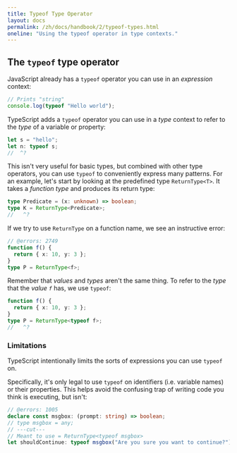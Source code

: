 ```yaml
---
title: Typeof Type Operator
layout: docs
permalink: /zh/docs/handbook/2/typeof-types.html
oneline: "Using the typeof operator in type contexts."
---
```


## The `typeof` type operator

JavaScript already has a `typeof` operator you can use in an _expression_ context:

```ts twoslash
// Prints "string"
console.log(typeof "Hello world");
```

TypeScript adds a `typeof` operator you can use in a _type_ context to refer to the _type_ of a variable or property:

```ts twoslash
let s = "hello";
let n: typeof s;
//  ^?
```

This isn't very useful for basic types, but combined with other type operators, you can use `typeof` to conveniently express many patterns.
For an example, let's start by looking at the predefined type `ReturnType<T>`.
It takes a _function type_ and produces its return type:

```ts twoslash
type Predicate = (x: unknown) => boolean;
type K = ReturnType<Predicate>;
//   ^?
```

If we try to use `ReturnType` on a function name, we see an instructive error:

```ts twoslash
// @errors: 2749
function f() {
  return { x: 10, y: 3 };
}
type P = ReturnType<f>;
```

Remember that _values_ and _types_ aren't the same thing.
To refer to the _type_ that the _value `f`_ has, we use `typeof`:

```ts twoslash
function f() {
  return { x: 10, y: 3 };
}
type P = ReturnType<typeof f>;
//   ^?
```

### Limitations

TypeScript intentionally limits the sorts of expressions you can use `typeof` on.

Specifically, it's only legal to use `typeof` on identifiers (i.e. variable names) or their properties.
This helps avoid the confusing trap of writing code you think is executing, but isn't:

```ts twoslash
// @errors: 1005
declare const msgbox: (prompt: string) => boolean;
// type msgbox = any;
// ---cut---
// Meant to use = ReturnType<typeof msgbox>
let shouldContinue: typeof msgbox("Are you sure you want to continue?");
```
